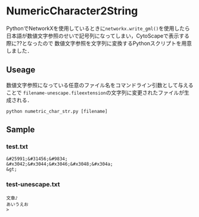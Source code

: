# NumericCharacter2String 

PythonでNetworkXを使用しているときに`networkx.write_gml()`を使用したら
日本語が数値文字参照のせいで記号列になってしまい，CytoScapeで表示する際に??となったので
数値文字参照を文字列に変換するPythonスクリプトを用意しました．

## Useage

数値文字参照になっている任意のファイル名をコマンドライン引数として与えることで
`filename-unescape.fileextension`の文字列に変更されたファイルが生成される．

```
python numetric_char_str.py [filename]
```

## Sample

### test.txt
```
&#25991;&#31456;&#9834;
&#x3042;&#x3044;&#x3046;&#x3048;&#x304a;
&gt;
```

### test-unescape.txt
```
文章♪
あいうえお
>
```